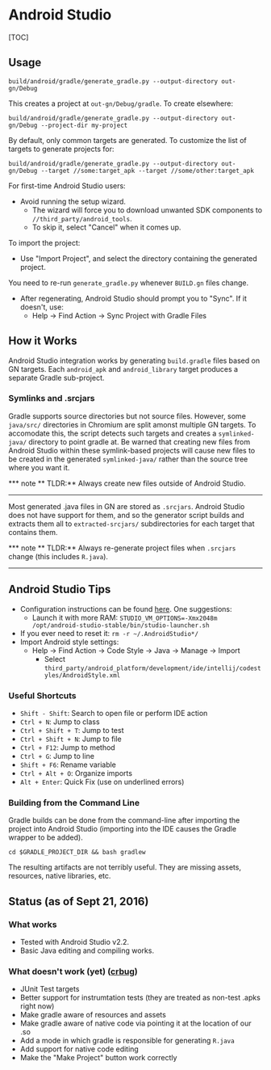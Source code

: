# Android Studio

[TOC]

## Usage

```shell
build/android/gradle/generate_gradle.py --output-directory out-gn/Debug
```

This creates a project at `out-gn/Debug/gradle`. To create elsewhere:

```shell
build/android/gradle/generate_gradle.py --output-directory out-gn/Debug --project-dir my-project
```

By default, only common targets are generated. To customize the list of targets
to generate projects for:

```shell
build/android/gradle/generate_gradle.py --output-directory out-gn/Debug --target //some:target_apk --target //some/other:target_apk
```

For first-time Android Studio users:

 * Avoid running the setup wizard.
    * The wizard will force you to download unwanted SDK components to `//third_party/android_tools`.
    * To skip it, select "Cancel" when it comes up.

To import the project:

 * Use "Import Project", and select the directory containing the generated project.

You need to re-run `generate_gradle.py` whenever `BUILD.gn` files change.

 * After regenerating, Android Studio should prompt you to "Sync". If it doesn't, use:
    * Help -&gt; Find Action -&gt; Sync Project with Gradle Files


## How it Works

Android Studio integration works by generating `build.gradle` files based on GN
targets. Each `android_apk` and `android_library` target produces a separate
Gradle sub-project.

### Symlinks and .srcjars

Gradle supports source directories but not source files. However, some
`java/src/` directories in Chromium are split amonst multiple GN targets. To
accomodate this, the script detects such targets and creates a `symlinked-java/`
directory to point gradle at. Be warned that creating new files from Android
Studio within these symlink-based projects will cause new files to be created in
the generated `symlinked-java/` rather than the source tree where you want it.

*** note
** TLDR:** Always create new files outside of Android Studio.
***

Most generated .java files in GN are stored as `.srcjars`. Android Studio does
not have support for them, and so the generator script builds and extracts them
all to `extracted-srcjars/` subdirectories for each target that contains them.

*** note
** TLDR:** Always re-generate project files when `.srcjars` change (this
includes `R.java`).
***

## Android Studio Tips

 * Configuration instructions can be found [here](http://tools.android.com/tech-docs/configuration). One suggestions:
    * Launch it with more RAM: `STUDIO_VM_OPTIONS=-Xmx2048m /opt/android-studio-stable/bin/studio-launcher.sh`
 * If you ever need to reset it: `rm -r ~/.AndroidStudio*/`
 * Import Android style settings:
    * Help -&gt; Find Action -&gt; Code Style -&gt; Java -&gt; Manage -&gt; Import
       * Select `third_party/android_platform/development/ide/intellij/codestyles/AndroidStyle.xml`

### Useful Shortcuts

 * `Shift - Shift`: Search to open file or perform IDE action
 * `Ctrl + N`: Jump to class
 * `Ctrl + Shift + T`: Jump to test
 * `Ctrl + Shift + N`: Jump to file
 * `Ctrl + F12`: Jump to method
 * `Ctrl + G`: Jump to line
 * `Shift + F6`: Rename variable
 * `Ctrl + Alt + O`: Organize imports
 * `Alt + Enter`: Quick Fix (use on underlined errors)

### Building from the Command Line

Gradle builds can be done from the command-line after importing the project into
Android Studio (importing into the IDE causes the Gradle wrapper to be added).

    cd $GRADLE_PROJECT_DIR && bash gradlew

The resulting artifacts are not terribly useful. They are missing assets,
resources, native libraries, etc.

## Status (as of Sept 21, 2016)

### What works

 * Tested with Android Studio v2.2.
 * Basic Java editing and compiling works.

### What doesn't work (yet) ([crbug](https://bugs.chromium.org/p/chromium/issues/detail?id=620034))

 * JUnit Test targets
 * Better support for instrumtation tests (they are treated as non-test .apks right now)
 * Make gradle aware of resources and assets
 * Make gradle aware of native code via pointing it at the location of our .so
 * Add a mode in which gradle is responsible for generating `R.java`
 * Add support for native code editing
 * Make the "Make Project" button work correctly
